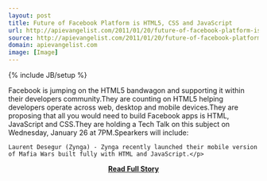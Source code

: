 ```yaml
---
layout: post
title: Future of Facebook Platform is HTML5, CSS and JavaScript
url: http://apievangelist.com/2011/01/20/future-of-facebook-platform-is-html5-css-and-javascript/
source: http://apievangelist.com/2011/01/20/future-of-facebook-platform-is-html5-css-and-javascript/
domain: apievangelist.com
image: [Image]
---
```

{% include JB/setup %}<p>Facebook is jumping on the HTML5 bandwagon and supporting it within their developers community.They are counting on HTML5 helping developers operate across web, desktop and mobile devices.They are proposing that all you would need to build Facebook apps is HTML, JavaScript and CSS.They are holding a Tech Talk on this subject on Wednesday, January 26 at 7PM.Spearkers will include:


	Laurent Desegur (Zynga) - Zynga recently launched their mobile version of Mafia Wars built fully with HTML and JavaScript.</p>
<center><p><a href="http://apievangelist.com/2011/01/20/future-of-facebook-platform-is-html5-css-and-javascript/" style='padding:25px; font-sze:18px; font-weight: bold;'>Read Full Story</a></p></center>
